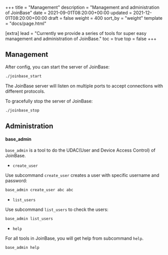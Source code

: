 +++
title = "Management"
description = "Management and administration of JoinBase"
date = 2021-09-01T08:20:00+00:00
updated = 2021-12-01T08:20:00+00:00
draft = false
weight = 400
sort_by = "weight"
template = "docs/page.html"

[extra]
lead = "Currently we provide a series of tools for super easy management and administration of JoinBase."
toc = true
top = false
+++

## Management

After config, you can start the server of JoinBase:

```bash
./joinbase_start
```

The JoinBase server will listen on multiple ports to accept connections with different protocols.

To gracefully stop the server of JoinBase:

```bash
./joinbase_stop
```

## Administration

#### <a id="base_admin"></a> base_admin

`base_admin` is a tool to do the UDAC(User and Device Access Control) of JoinBase.

* `create_user`

Use subcommand `create_user` creates a user with specific username and password:
```bash
base_admin create_user abc abc
```

* `list_users`

Use subcommand `list_users` to check the users:
```bash
base_admin list_users
```

* `help`

For all tools in JoinBase, you will get help from subcommand `help`.
```bash
base_admin help
```



